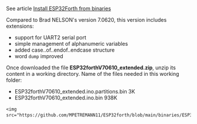 <p>See article <a href="https://esp32.arduino-forth.com/article/installation_instalFromBinaries">Install ESP32Forth from binaries</a></p>

<p>Compared to Brad NELSON's version 7.0620, this version includes extensions:</p>
    <ul>
        <li>support for UART2 serial port</li>
        <li>simple management of alphanumeric variables</li>
        <li>added case..of..endof..endcase structure</li>
        <li>word <code>dump</code> improved</li>
    </ul>
    <p>Once downloaded the file <b>ESP32forthV70610_extended.zip</b>, unzip its
    content in a working directory. Name of the files needed in this working folder:</p>
    <ul>
        <li>ESP32forthV70610_extended.ino.partitions.bin 3K</li>
        <li>ESP32forthV70610_extended.ino.bin 938K</li>
    </ul>
    
    <img src="https://github.com/MPETREMANN11/ESP32forth/blob/main/binaries/ESP32onSerial.jpg"/>




